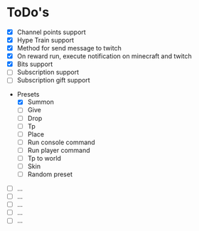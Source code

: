 # ToDo's
- [x] Channel points support
- [x] Hype Train support
- [X] Method for send message to twitch
- [X] On reward run, execute notification on minecraft and twitch
- [X] Bits support
- [ ] Subscription support
- [ ] Subscription gift support
- Presets
  - [x] Summon
  - [ ] Give
  - [ ] Drop
  - [ ] Tp
  - [ ] Place
  - [ ] Run console command
  - [ ] Run player command
  - [ ] Tp to world
  - [ ] Skin
  - [ ] Random preset
- [ ] ...
- [ ] ...
- [ ] ...
- [ ] ...
- [ ] ...